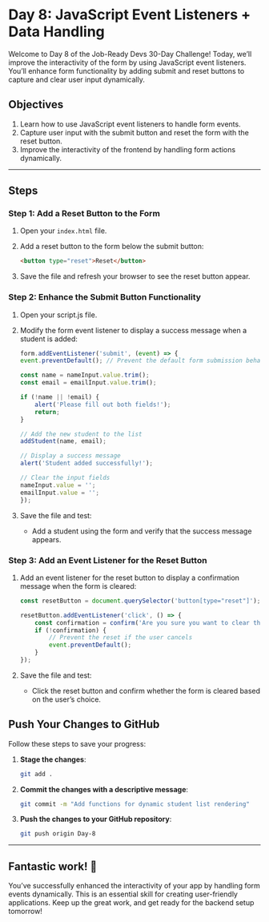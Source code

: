 # Day 8: JavaScript Event Listeners + Data Handling

Welcome to Day 8 of the Job-Ready Devs 30-Day Challenge! Today, we’ll improve the interactivity of the form by using JavaScript event listeners. You’ll enhance form functionality by adding submit and reset buttons to capture and clear user input dynamically.

## Objectives
1. Learn how to use JavaScript event listeners to handle form events.
2. Capture user input with the submit button and reset the form with the reset button.
3. Improve the interactivity of the frontend by handling form actions dynamically.

---

## Steps

### Step 1: Add a Reset Button to the Form
1. Open your `index.html` file.
2. Add a reset button to the form below the submit button:
   ```html
   <button type="reset">Reset</button>
   ```

3. Save the file and refresh your browser to see the reset button appear.

### Step 2: Enhance the Submit Button Functionality
1. Open your script.js file.
2. Modify the form event listener to display a success message when a student is added:
    ```javascript
    form.addEventListener('submit', (event) => {
    event.preventDefault(); // Prevent the default form submission behavior

    const name = nameInput.value.trim();
    const email = emailInput.value.trim();

    if (!name || !email) {
        alert('Please fill out both fields!');
        return;
    }

    // Add the new student to the list
    addStudent(name, email);

    // Display a success message
    alert('Student added successfully!');

    // Clear the input fields
    nameInput.value = '';
    emailInput.value = '';
    });
    ```

3. Save the file and test:
    - Add a student using the form and verify that the success message appears.

### Step 3: Add an Event Listener for the Reset Button
1. Add an event listener for the reset button to display a confirmation message when the form is cleared:
    ```javascript
    const resetButton = document.querySelector('button[type="reset"]');

    resetButton.addEventListener('click', () => {
        const confirmation = confirm('Are you sure you want to clear the form?');
        if (!confirmation) {
            // Prevent the reset if the user cancels
            event.preventDefault();
        }
    });
    ```

2. Save the file and test:
    - Click the reset button and confirm whether the form is cleared based on the user’s choice.


## Push Your Changes to GitHub
Follow these steps to save your progress:

  1. **Stage the changes**:
     ```bash
     git add .
     ```
  2. **Commit the changes with a descriptive message**:
     ```bash
     git commit -m "Add functions for dynamic student list rendering"
     ```
  3. **Push the changes to your GitHub repository**:
     ```bash
     git push origin Day-8
     ```

---

## Fantastic work! 🎉
You’ve successfully enhanced the interactivity of your app by handling form events dynamically. This is an essential skill for creating user-friendly applications. Keep up the great work, and get ready for the backend setup tomorrow!